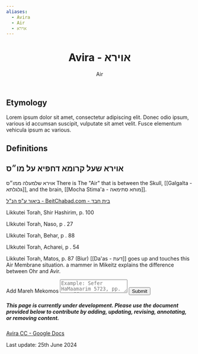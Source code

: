 ```yaml
---
aliases:
  - Avira
  - Air
  - אוירא
---
```

<div class="card">
<header>
	<h1>Avira - אוירא</h1>
	<p class="subtitle"> Air</p>
</header>
	<section>
	</section>
</div>

## Etymology

Lorem ipsum dolor sit amet, consectetur adipiscing elit. Donec odio ipsum, various id accumsan suscipit, vulputate sit amet velit. Fusce elementum vehicula ipsum ac various.

## Definitions


## אוירא שעל קרומא דחפיא על מו״ס

אוירא שלמעלה ממו״ס
There is The "Air" that is between the Skull, [[Galgalta - גלגלתא]], and the brain, [[Mocha Stima'a - מוחא סתימאה]].

[ביאור ע"פ הנ"ל - BeitChabad.com - בית חבד](https://he.chabad.org/library/article_cdo/aid/5899049#:~:text=%D7%90%D7%91%D7%9C%20%D7%93%D7%A2%D7%AA%20%D7%A2%D7%9C%D7%99%D7%95%D7%9F%20%D7%A9%D7%A8%D7%A9%D7%95%20%D7%9E%D7%9E%D7%B4%D7%A1%20%D7%95%D7%90%D7%A4%D7%99%D7%9C%D7%95%20%D7%9E%D7%91%D7%97%D7%99%D7%B3%20%D7%90%D7%95%D7%99%D7%A8%D7%90%20%D7%A9%D7%A2%D7%9C%20%D7%A7%D7%A8%D7%95%D7%9E%D7%90%20%D7%93%D7%97%D7%A4%D7%99%D7%90%20%D7%A2%D7%9C%20%D7%9E%D7%95%D7%B4%D7%A1%20%D7%9B%D7%9E%D7%B4%D7%A9%20%D7%91%D7%A4%D7%B3%20%D7%9E%D7%98%D7%95%D7%AA%20%D7%91%D7%91%D7%99%D7%90%D7%95%D7%A8%20%D7%A2%D7%B4%D7%A4%20%D7%94%D7%97%D7%9C%D7%A6%D7%95%20%D7%9E%D7%90%D7%AA%D7%9B%D7%9D%20%D7%9B%D7%95%D7%B3%20%D7%95%D7%90%D7%99%D7%AA%D7%90%20%D7%A9%D7%91%D7%91%D7%97%D7%99%D7%B3%20%D7%90%D7%95%D7%99%D7%A8%D7%90%20%D7%99%D7%A9%20%D7%94%D7%AA%D7%92%D7%9C%D7%95%D7%AA%20%D7%93%D7%A2%D7%AA%20%D7%93%D7%A2%D7%B4%D7%99%20%D7%9B%D7%9E%D7%B4%D7%A9%20%D7%91%D7%A1%D7%A4%D7%A8%20%D7%9E%D7%91%D7%95%D7%90%20%D7%A9%D7%A2%D7%A8%D7%99%D7%9D%20%D7%A9%D7%A2%D7%A8%20%D7%92%D7%B3%20%D7%97%D7%9C%D7%A7%20%D7%91%D7%B3%20%D7%A4%D7%A8%D7%A7%20%D7%92%D7%B3%20%D7%91%D7%90%D7%A8%D7%99%D7%9B%D7%95%D7%AA)

Likkutei Torah, Shir Hashirim, p. 100

LIkkutei Torah, Naso, p . 27

LIkkutei Torah, Behar, p . 88

LIkkutei Torah, Acharei, p . 54

Likkutei Torah, Matos, p. 87 (Biur)
	[[Da'as - דעת]] goes up and touches this Air Membrane situation.
	a mammer in Mikeitz explains the difference between Ohr and Avir.

<div class="rectangle">
  <form action="https://submit-form.com/PyS1Ogeqs">
	<input type="hidden" name="page-id" value="Avira">
	<label for="message">Add Mareh Mekomos</label>
	<textarea
	  id="message"
	  name="message"
	  placeholder="Example: Sefer HaMaamarim 5723, pp. 111 ff."
	  required
	></textarea>
	<button type="submit">Submit</button>
  </form>
</div>

<div class="rectangle">
  <h5>This page is currently under development. Please use the document provided below to contribute by adding, updating, revising, annotating, or removing content.</h5>
  <p>
	<a href="https://docs.google.com/document/d/1ixhqqG9xPLi_mIByLt__A8O0ZcYwf92UNf-mQTEeIPo/edit?usp=sharing">Avira CC - Google Docs</a>
  </p>
</div>

<p class="subtitle">
Last update: 25th June 2024
</p>